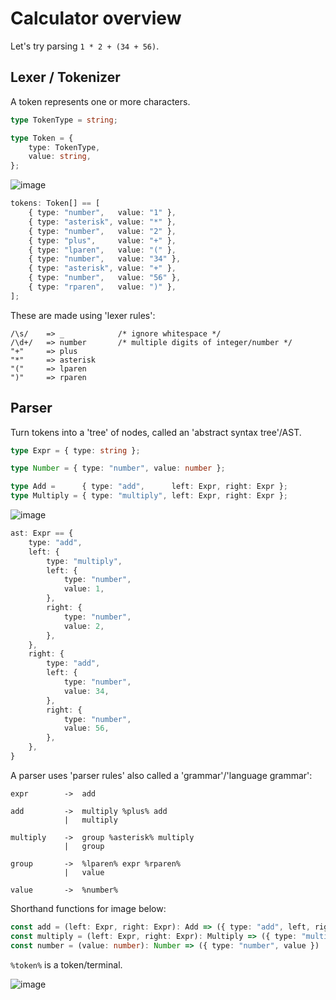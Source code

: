
# Calculator overview

Let's try parsing `1 * 2 + (34 + 56)`.

## Lexer / Tokenizer

A token represents one or more characters.

```ts
type TokenType = string;

type Token = {
    type: TokenType,
    value: string,
};
```

![image](https://user-images.githubusercontent.com/28040410/196940996-f7872304-75f0-424c-986f-8ef3ffda5989.png)


```ts
tokens: Token[] == [
    { type: "number",   value: "1" },
    { type: "asterisk", value: "*" },
    { type: "number",   value: "2" },
    { type: "plus",     value: "+" },
    { type: "lparen",   value: "(" },
    { type: "number",   value: "34" },
    { type: "asterisk", value: "+" },
    { type: "number",   value: "56" },
    { type: "rparen",   value: ")" },
];
```

These are made using 'lexer rules':
```
/\s/    => _            /* ignore whitespace */
/\d+/   => number       /* multiple digits of integer/number */
"+"     => plus
"*"     => asterisk
"("     => lparen
")"     => rparen
```

## Parser

Turn tokens into a 'tree' of nodes, called an 'abstract syntax tree'/AST.

```ts
type Expr = { type: string };

type Number = { type: "number", value: number };

type Add =      { type: "add",      left: Expr, right: Expr };
type Multiply = { type: "multiply", left: Expr, right: Expr };
```

![image](https://user-images.githubusercontent.com/28040410/196943713-9d675b13-8cfa-4e03-8872-574e2efcc534.png)

```ts
ast: Expr == {
    type: "add",
    left: {
        type: "multiply",
        left: {
            type: "number",
            value: 1,
        },
        right: {
            type: "number",
            value: 2,
        },
    },
    right: {
        type: "add",
        left: {
            type: "number",
            value: 34,
        },
        right: {
            type: "number",
            value: 56,
        },
    },
}
```

A parser uses 'parser rules' also called a 'grammar'/'language grammar':

```
expr        ->  add

add         ->  multiply %plus% add
            |   multiply

multiply    ->  group %asterisk% multiply
            |   group

group       ->  %lparen% expr %rparen%
            |   value

value       ->  %number%
```

Shorthand functions for image below:
```ts
const add = (left: Expr, right: Expr): Add => ({ type: "add", left, right }) 
const multiply = (left: Expr, right: Expr): Multiply => ({ type: "multiply", left, right }) 
const number = (value: number): Number => ({ type: "number", value }) 
```

`%token%` is a token/terminal.

![image](https://user-images.githubusercontent.com/28040410/196953116-61106cd4-cdba-4cd6-962f-b9fd1aea5cf7.png)

